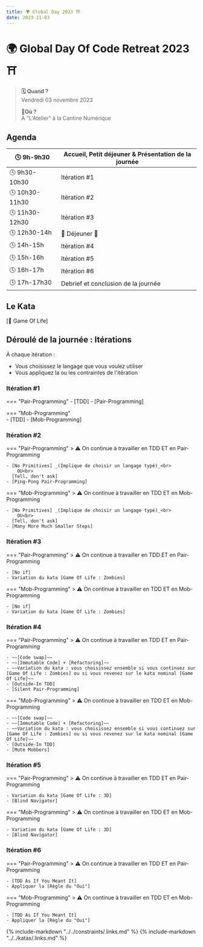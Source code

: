 ```yaml
---
title: 🌍 Global Day 2023 ⛩️
date: 2023-11-03
---
```

# 🌍 Global Day Of Code Retreat 2023 ⛩️

> **🗓️ Quand ?** <br> Vendredi 03 novembre 2023
>
> **📍Où ?** <br> A "L'Atelier" à la Cantine Numérique
<!-- more -->
## Agenda

| 🕓 9h-9h30     | Accueil, Petit déjeuner & Présentation de la journée |
|----------------|------------------------------------------------------|
| 🕓 9h30-10h30  | Itération \#1                                        |
| 🕓 10h30-11h30 | Itération \#2                                        |
| 🕓 11h30-12h30 | Itération \#3                                        |
| 🕓 12h30-14h   | 🍕 Déjeuner 🍕                                       |
| 🕓 14h-15h     | Itération \#4                                        |
| 🕓 15h-16h     | Itération \#5                                        |
| 🕓 16h-17h     | Itération \#6                                        |
| 🕓 17h-17h30   | Debrief et conclusion de la journée                  |

## Le Kata

[🏁 Game Of Life]

## Déroulé de la journée : Itérations

À chaque itération :

- Vous choisissez le langage que vous voulez utiliser
- Vous appliquez la ou les contraintes de l'itération

### Itération \#1

=== "Pair-Programming"
    - [TDD]
    - [Pair-Programming]

=== "Mob-Programming"   
    - [TDD]
    - [Mob-Programming]

### Itération \#2

=== "Pair-Programming"
    > :warning: On continue à travailler en TDD ET en Pair-Programming
    
    - [No Primitives] _(Implique de choisir un langage typé)_<br>
        OU<br>
      [Tell, don't ask]
    - [Ping-Pong Pair-Programming]

=== "Mob-Programming"
    > :warning: On continue à travailler en TDD ET en Mob-Programming

    - [No Primitives] _(Implique de choisir un langage typé)_<br>
        OU<br>
      [Tell, don't ask]
    - [Many More Much Smaller Steps]

### Itération \#3

=== "Pair-Programming"
    > :warning: On continue à travailler en TDD ET en Pair-Programming

    - [No if]
    - Variation du kata [Game Of Life : Zombies]

=== "Mob-Programming"
    > :warning: On continue à travailler en TDD ET en Mob-Programming

    - [No if]
    - Variation du kata [Game Of Life : Zombies]

### Itération \#4

=== "Pair-Programming"
    > :warning: On continue à travailler en TDD ET en Pair-Programming

    - ~~[Code swap]~~ 
    - ~~[Immutable Code] + [Refactoring]~~ 
    - ~~Variation du kata : vous choisissez ensemble si vous continuez sur [Game Of Life : Zombies] ou si vous revenez sur le kata nominal [Game Of Life]~~ 
    - [Outside-In TDD]
    - [Silent Pair-Programming]

=== "Mob-Programming"
    > :warning: On continue à travailler en TDD ET en Mob-Programming

    - ~~[Code swap]~~
    - ~~[Immutable Code] + [Refactoring]~~
    - ~~Variation du kata : vous choisissez ensemble si vous continuez sur [Game Of Life : Zombies] ou si vous revenez sur le kata nominal [Game Of Life]~~
    - [Outside-In TDD]
    - [Mute Mobbers]

### Itération \#5

=== "Pair-Programming"
    > :warning: On continue à travailler en TDD ET en Pair-Programming

    - Variation du kata [Game Of Life : 3D]
    - [Blind Navigator]

=== "Mob-Programming"
    > :warning: On continue à travailler en TDD ET en Mob-Programming

    - Variation du kata [Game Of Life : 3D]
    - [Blind Navigator]

### Itération \#6

=== "Pair-Programming"
    > :warning: On continue à travailler en TDD ET en Pair-Programming

    - [TDD As If You Meant It]
    - Appliquer la [Règle du "Oui"]

=== "Mob-Programming"
    > :warning: On continue à travailler en TDD ET en Mob-Programming

    - [TDD As If You Meant It]
    - Appliquer la [Règle du "Oui"]

{% include-markdown "../../constraints/.links.md" %}
{% include-markdown "../../katas/.links.md" %}